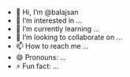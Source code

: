 - 👋 Hi, I’m @balajsan
- 👀 I’m interested in ...
- 🌱 I’m currently learning ...
- 💞️ I’m looking to collaborate on ...
- 📫 How to reach me ...
- 😄 Pronouns: ...
- ⚡ Fun fact: ...

<!---
balajsan/balajsan is a ✨ special ✨ repository because its `README.md` (this file) appears on your GitHub profile.
You can click the Preview link to take a look at your changes.
--->
